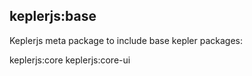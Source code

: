 ## keplerjs:base

Keplerjs meta package to include base kepler packages:

keplerjs:core
keplerjs:core-ui